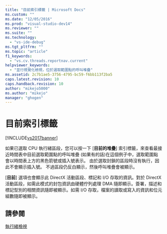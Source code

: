 ```yaml
---
title: "目前索引標籤 | Microsoft Docs"
ms.custom: ""
ms.date: "12/05/2016"
ms.prod: "visual-studio-dev14"
ms.reviewer: ""
ms.suite: ""
ms.technology: 
  - "vs-ide-debug"
ms.tgt_pltfrm: ""
ms.topic: "article"
f1_keywords: 
  - "vs.cv.threads.reportnav.current"
helpviewer_keywords: 
  - "並行視覺化檢視，位於選取範圍點的呼叫堆疊"
ms.assetid: 2c7b1ae5-3756-4795-bc59-f6bb113f2ba5
caps.latest.revision: 10
caps.handback.revision: 10
author: "mikejo5000"
ms.author: "mikejo"
manager: "ghogen"
---
```

# 目前索引標籤
[!INCLUDE[vs2017banner](../code-quality/includes/vs2017banner.md)]

如果已選取 CPU 執行緒區段，您可以按一下 \[**目前的堆疊**\] 索引標籤，來查看最接近時間表中目前選取範圍點的呼叫堆疊 \(如果有的話\)在這個例子中，選取範圍點會以時間表上方的黑色箭號或插入號表示。  由於選取封鎖的區段時沒有執行，因此不會顯示插入號。  不過區段仍反白顯示，然後呼叫堆疊會被顯示。  
  
 \[**目前**\] 選項也會顯示此 DirectX 活動區段、標記和 I\/O 存取的資訊。對於 DirectX 活動區段，如需此模式的封包資訊由硬體佇列處理 DMA 隨即顯示。簽署，描述和標記型別的相關資訊隨即被顯示。如需 I\/O 存取，檔案的讀取或寫入的資訊和位元組數隨即被顯示。  
  
## 請參閱  
 [執行緒檢視](../profiling/threads-view-parallel-performance.md)